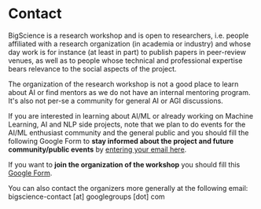 # Contact

BigScience is a research workshop and is open to researchers, i.e. people affiliated with a research organization (in academia or industry) and whose day work is for instance (at least in part) to publish papers in peer-review venues, as well as to people whose technical and professional expertise bears relevance to the social aspects of the project.

The organization of the research workshop is not a good place to learn about AI or find mentors as we do not have an internal mentoring program. It's also not per-se a community for general AI or AGI discussions.

If you are interested in learning about AI/ML or already working on Machine Learning, AI and NLP side projects, note that we plan to do events for the AI/ML enthusiast community and the general public and you should fill the following Google Form to **stay informed about the project and future community/public events** by [entering your email here](https://docs.google.com/forms/d/e/1FAIpQLSe3gYSfNX6aKFwDVKdp-42w2kAldasdFjMJnHCUTdlgo-5lqQ/viewform).

If you want to **join the organization of the workshop** you should fill this [Google Form](https://docs.google.com/forms/d/e/1FAIpQLSdF68oPkylNhwrnyrdctdcs0831OULetgfYtr-aVxBg053zqA/viewform?usp=pp_url).

You can also contact the organizers more generally at the following email: bigscience-contact [at] googlegroups [dot] com